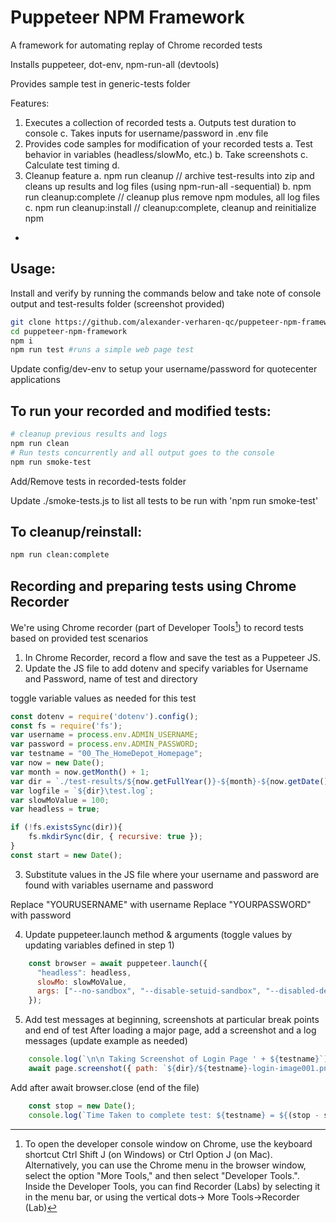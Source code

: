 # Puppeteer NPM Framework
A framework for automating replay of Chrome recorded tests

Installs puppeteer, dot-env, npm-run-all (devtools)

Provides sample test in generic-tests folder

Features:
1. Executes a collection of recorded tests
    a. Outputs test duration to console
    c. Takes inputs for username/password in .env file
2. Provides code samples for modification of your recorded tests
    a. Test behavior in variables (headless/slowMo, etc.)
    b. Take screenshots
    c. Calculate test timing
    d. 
3. Cleanup feature
    a. npm run cleanup // archive test-results into zip and cleans up results and log files (using npm-run-all -sequential)
    b. npm run cleanup:complete // cleanup plus remove npm modules, all log files
    c. npm run cleanup:install // cleanup:complete, cleanup and reinitialize npm
 
- 

## Usage:
Install and verify by running the commands below and take note of console output and test-results folder (screenshot provided)

```bash
git clone https://github.com/alexander-verharen-qc/puppeteer-npm-framework
cd puppeteer-npm-framework
npm i
npm run test #runs a simple web page test
```

Update config/dev-env to setup your username/password for quotecenter applications

## To run your recorded and modified tests:

```bash
# cleanup previous results and logs
npm run clean
# Run tests concurrently and all output goes to the console
npm run smoke-test

```

Add/Remove tests in recorded-tests folder

Update ./smoke-tests.js to list all tests to be run with 'npm run smoke-test'


## To cleanup/reinstall:

```bash
npm run clean:complete
```

## Recording and preparing tests using Chrome Recorder

We're using Chrome recorder (part of Developer Tools[^devtools]) to record tests based on provided test scenarios


1. In Chrome Recorder, record a flow and save the test as a Puppeteer JS.
2. Update the JS file to add dotenv and specify variables for Username and Password, name of test and directory

toggle variable values as needed for this test
```javascript
const dotenv = require('dotenv').config();
const fs = require('fs');
var username = process.env.ADMIN_USERNAME;
var password = process.env.ADMIN_PASSWORD;
var testname = "00_The_HomeDepot_Homepage";
var now = new Date();
var month = now.getMonth() + 1;
var dir = `./test-results/${now.getFullYear()}-${month}-${now.getDate()}/${testname}`;
var logfile = `${dir}\test.log`;
var slowMoValue = 100;
var headless = true;

if (!fs.existsSync(dir)){
    fs.mkdirSync(dir, { recursive: true });
}
const start = new Date();
```
3. Substitute values in the JS file where your username and password are found with variables username and password

Replace "YOURUSERNAME" with username
Replace "YOURPASSWORD" with password 

4. Update puppeteer.launch method & arguments (toggle values by updating variables defined in step 1)
```javascript
    const browser = await puppeteer.launch({
      "headless": headless,
      slowMo: slowMoValue,
      args: ["--no-sandbox", "--disable-setuid-sandbox", "--disabled-dev-shm-usa"]
    });
```
5. Add test messages at beginning, screenshots at particular break points and end of test
After loading a major page, add a screenshot and a log messages (update example as needed)
```javascript
    console.log(`\n\n Taking Screenshot of Login Page ' + ${testname}`);
    await page.screenshot({ path: `${dir}/${testname}-login-image001.png`, type: 'png' });
```


Add after await browser.close (end of the file)
```javascript
    const stop = new Date();
    console.log(`Time Taken to complete test: ${testname} = ${(stop - start)/1000} seconds`);
```

[^devtools]: To open the developer console window on Chrome, use the keyboard shortcut Ctrl Shift J (on Windows) or Ctrl Option J (on Mac). Alternatively, you can use the Chrome menu in the browser window, select the option "More Tools," and then select "Developer Tools.". Inside the Developer Tools, you can find Recorder (Labs) by selecting it in the menu bar, or using the vertical dots-> More Tools->Recorder (Lab)

